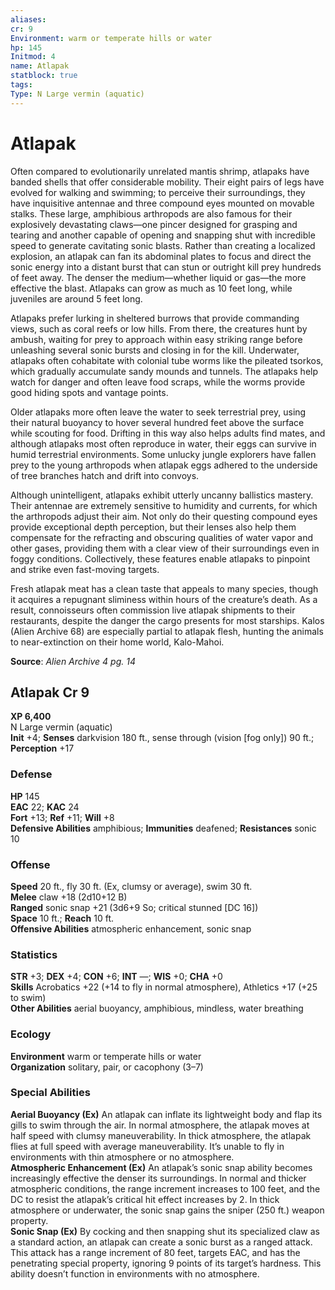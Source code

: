 ```yaml
---
aliases: 
cr: 9
Environment: warm or temperate hills or water
hp: 145
Initmod: 4
name: Atlapak
statblock: true
tags: 
Type: N Large vermin (aquatic)
---
```


# Atlapak

Often compared to evolutionarily unrelated mantis shrimp, atlapaks have banded shells that offer considerable mobility. Their eight pairs of legs have evolved for walking and swimming; to perceive their surroundings, they have inquisitive antennae and three compound eyes mounted on movable stalks. These large, amphibious arthropods are also famous for their explosively devastating claws—one pincer designed for grasping and tearing and another capable of opening and snapping shut with incredible speed to generate cavitating sonic blasts. Rather than creating a localized explosion, an atlapak can fan its abdominal plates to focus and direct the sonic energy into a distant burst that can stun or outright kill prey hundreds of feet away. The denser the medium—whether liquid or gas—the more effective the blast. Atlapaks can grow as much as 10 feet long, while juveniles are around 5 feet long.

Atlapaks prefer lurking in sheltered burrows that provide commanding views, such as coral reefs or low hills. From there, the creatures hunt by ambush, waiting for prey to approach within easy striking range before unleashing several sonic bursts and closing in for the kill. Underwater, atlapaks often cohabitate with colonial tube worms like the pileated tsorkos, which gradually accumulate sandy mounds and tunnels. The atlapaks help watch for danger and often leave food scraps, while the worms provide good hiding spots and vantage points.

Older atlapaks more often leave the water to seek terrestrial prey, using their natural buoyancy to hover several hundred feet above the surface while scouting for food. Drifting in this way also helps adults find mates, and although atlapaks most often reproduce in water, their eggs can survive in humid terrestrial environments. Some unlucky jungle explorers have fallen prey to the young arthropods when atlapak eggs adhered to the underside of tree branches hatch and drift into convoys.

Although unintelligent, atlapaks exhibit utterly uncanny ballistics mastery. Their antennae are extremely sensitive to humidity and currents, for which the arthropods adjust their aim. Not only do their questing compound eyes provide exceptional depth perception, but their lenses also help them compensate for the refracting and obscuring qualities of water vapor and other gases, providing them with a clear view of their surroundings even in foggy conditions. Collectively, these features enable atlapaks to pinpoint and strike even fast-moving targets.

Fresh atlapak meat has a clean taste that appeals to many species, though it acquires a repugnant sliminess within hours of the creature’s death. As a result, connoisseurs often commission live atlapak shipments to their restaurants, despite the danger the cargo presents for most starships. Kalos (Alien Archive 68) are especially partial to atlapak flesh, hunting the animals to near-extinction on their home world, Kalo-Mahoi.

**Source**:  _Alien Archive 4 pg. 14_

## Atlapak Cr 9

**XP 6,400**  
N Large vermin (aquatic)  
**Init** +4; **Senses** darkvision 180 ft., sense through (vision \[fog only\]) 90 ft.; **Perception** +17  

### Defense

**HP** 145  
**EAC** 22; **KAC** 24  
**Fort** +13; **Ref** +11; **Will** +8  
**Defensive Abilities** amphibious; **Immunities** deafened; **Resistances** sonic 10  

### Offense

**Speed** 20 ft., fly 30 ft. (Ex, clumsy or average), swim 30 ft.  
**Melee** claw +18 (2d10+12 B)  
**Ranged** sonic snap +21 (3d6+9 So; critical stunned \[DC 16\])  
**Space** 10 ft.; **Reach** 10 ft.  
**Offensive Abilities** atmospheric enhancement, sonic snap

### Statistics

**STR** +3; **DEX** +4; **CON** +6; **INT** —; **WIS** +0; **CHA** +0  
**Skills** Acrobatics +22 (+14 to fly in normal atmosphere), Athletics +17 (+25 to swim)  
**Other Abilities** aerial buoyancy, amphibious, mindless, water breathing

### Ecology

**Environment** warm or temperate hills or water  
**Organization** solitary, pair, or cacophony (3–7)

### Special Abilities

**Aerial Buoyancy (Ex)** An atlapak can inflate its lightweight body and flap its gills to swim through the air. In normal atmosphere, the atlapak moves at half speed with clumsy maneuverability. In thick atmosphere, the atlapak flies at full speed with average maneuverability. It’s unable to fly in environments with thin atmosphere or no atmosphere.  
**Atmospheric Enhancement (Ex)** An atlapak’s sonic snap ability becomes increasingly effective the denser its surroundings. In normal and thicker atmospheric conditions, the range increment increases to 100 feet, and the DC to resist the atlapak’s critical hit effect increases by 2. In thick atmosphere or underwater, the sonic snap gains the sniper (250 ft.) weapon property.  
**Sonic Snap (Ex)** By cocking and then snapping shut its specialized claw as a standard action, an atlapak can create a sonic burst as a ranged attack. This attack has a range increment of 80 feet, targets EAC, and has the penetrating special property, ignoring 9 points of its target’s hardness. This ability doesn’t function in environments with no atmosphere.
